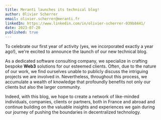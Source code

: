 ```yaml
---
title: Meranti launches its technical blog!
author: Olivier Scherrer
email: olivier.scherrer@meranti.fr
linkedIn: https://www.linkedin.com/in/olivier-scherrer-039b8441/
date: 2023-07-20
published: true
---
```


To celebrate our first year of activity (yes, we incorporated exactly a year ago!), we're excited to announce the launch of our new technical blog.

As a dedicated software consulting company, we specialize in crafting bespoke **Web3** solutions for our esteemed clients. Often, due to the nature of our work, we find ourselves unable to publicly discuss the intriguing projects we are involved in. Nevertheless, throughout this process, we accumulate a wealth of knowledge that profoundly benefits not only our clients but also the larger community.

Indeed, with this blog, we hope to create a network of like-minded individuals, companies, clients or partners, both in France and abroad and continue building on the valuable insights and experiences we gain during our journey of pushing the boundaries in decentralized technology.
